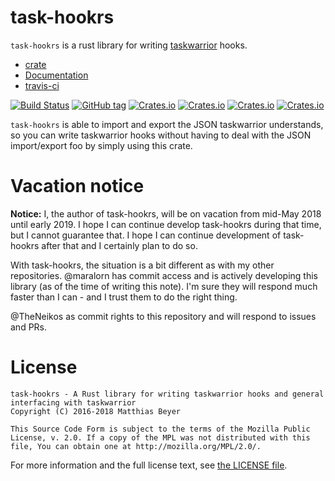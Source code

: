 # task-hookrs

`task-hookrs` is a rust library for writing
[taskwarrior](https://taskwarrior.org) hooks.

* [crate](https://crates.io/crates/task-hookrs/)
* [Documentation](https://matthiasbeyer.github.io/task-hookrs/task_hookrs/index.html)
* [travis-ci](https://travis-ci.org/matthiasbeyer/task-hookrs)

[![Build Status](https://travis-ci.org/matthiasbeyer/task-hookrs.svg?branch=master)](https://travis-ci.org/matthiasbeyer/task-hookrs)
[![GitHub tag](https://img.shields.io/github/tag/matthiasbeyer/task-hookrs.svg?maxAge=2592000)]()
[![Crates.io](https://img.shields.io/crates/v/task-hookrs.svg?maxAge=2592000)]()
[![Crates.io](https://img.shields.io/crates/d/task-hookrs.svg?maxAge=2592000)]()
[![Crates.io](https://img.shields.io/crates/dv/task-hookrs.svg?maxAge=2592000)]()
[![Crates.io](https://img.shields.io/crates/l/task-hookrs.svg?maxAge=2592000)]()

`task-hookrs` is able to import and export the JSON taskwarrior understands, so
you can write taskwarrior hooks without having to deal with the JSON
import/export foo by simply using this crate.

# Vacation notice

**Notice:** I, the author of task-hookrs, will be on vacation from mid-May 2018
until early 2019. I hope I can continue develop task-hookrs during that time, but I
cannot guarantee that. I hope I can continue development of task-hookrs after that
and I certainly plan to do so.

With task-hookrs, the situation is a bit different as with my other
repositories. @maralorn has commit access and is actively developing this
library (as of the time of writing this note). I'm sure they will respond much
faster than I can - and I trust them to do the right thing.

@TheNeikos as commit rights to this repository and will respond to issues and
PRs.

# License

    task-hookrs - A Rust library for writing taskwarrior hooks and general interfacing with taskwarrior
    Copyright (C) 2016-2018 Matthias Beyer

    This Source Code Form is subject to the terms of the Mozilla Public
    License, v. 2.0. If a copy of the MPL was not distributed with this
    file, You can obtain one at http://mozilla.org/MPL/2.0/.

For more information and the full license text, see
[the LICENSE file](./LICENSE).
